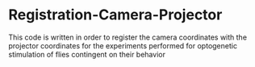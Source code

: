 # Registration-Camera-Projector
This code is written in order to register the camera coordinates with the projector coordinates for the experiments performed for optogenetic stimulation of flies contingent on their behavior
